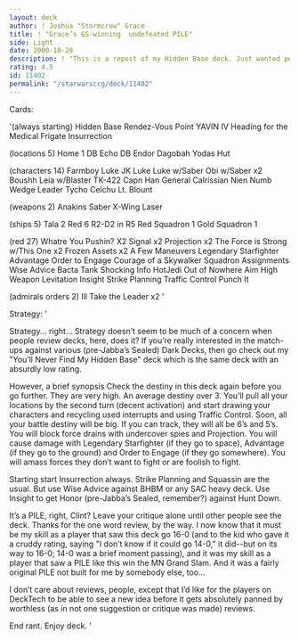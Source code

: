 ```yaml
---
layout: deck
author: ! Joshua "Stormcrow" Grace
title: ! "Grace’s GS-winning  undefeated PILE"
side: Light
date: 2000-10-28
description: ! "This is a repost of my Hidden Base deck. Just wanted people to get to see it before Clint drops it into obscurity again with another unduly low rating."
rating: 4.5
id: 11402
permalink: "/starwarsccg/deck/11402"
---
```

Cards: 

'(always starting)
Hidden Base
Rendez-Vous Point
YAVIN IV
Heading for the Medical Frigate
Insurrection

(locations 5)
Home 1 DB
Echo DB
Endor
Dagobah
Yodas Hut

(characters 14)
Farmboy Luke
JK Luke
Luke w/Saber
Obi w/Saber x2
Boushh
Leia w/Blaster
TK-422
Capn Han
General Calrissian
Nien Numb
Wedge Leader
Tycho Celchu
Lt. Blount

(weapons 2)
Anakins Saber
X-Wing Laser

(ships 5)
Tala 2
Red 6
R2-D2 in R5
Red Squadron 1
Gold Squadron 1

(red 27)
Whatre You Pushin? X2
Signal x2
Projection x2
The Force is Strong w/This One x2
Frozen Assets x2
A Few Maneuvers
Legendary Starfighter
Advantage
Order to Engage
Courage of a Skywalker
Squadron Assignments
Wise Advice
Bacta Tank
Shocking Info
HotJedi
Out of Nowhere
Aim High
Weapon Levitation
Insight
Strike Planning
Traffic Control
Punch It

(admirals orders 2)
Ill Take the Leader x2 '

Strategy: '

Strategy... right... Strategy doesn’t seem to be much of a concern when people review decks, here, does it? If you’re really interested in the match-ups against various (pre-Jabba’s Sealed) Dark Decks, then go check out my "You’ll Never Find My Hidden Base" deck which is the same deck with an absurdly low rating.

However, a brief synopsis Check the destiny in this deck again before you go further. They are very high. An average destiny over 3. You’ll pull all your locations by the second turn (decent activation) and start drawing your characters and recycling used interrupts and using Traffic Control. Soon, all your battle destiny will be big. If you can track, they will all be 6’s and 5’s. You will block force drains with undercover spies and Projection. You will cause damage with Legendary Starfighter (if they go to space), Advantage (if they go to the ground) and Order to Engage (if they go somewhere). You will amass forces they don’t want to fight or are foolish to fight.

Starting start Insurrection always. Strike Planning and Squassin are the usual. But use Wise Advice against BHBM or any SAC heavy deck. Use Insight to get Honor (pre-Jabba’s Sealed, remember?) against Hunt Down.

It’s a PILE, right, Clint? Leave your critique alone until other people see the deck. Thanks for the one word review, by the way. I now know that it must be my skill as a player that saw this deck go 16-0 (and to the kid who gave it a cruddy rating, saying "I don’t know if it could go 14-0," it did--but on its way to 16-0; 14-0 was a brief moment passing), and it was my skill as a player that saw a PILE like this win the MN Grand Slam. And it was a fairly original PILE not built for me by somebody else, too...

I don’t care about reviews, people, except that I’d like for the players on DeckTech to be able to see a new idea before it gets absolutely panned by worthless (as in not one suggestion or critique was made) reviews.

End rant. Enjoy deck. '
